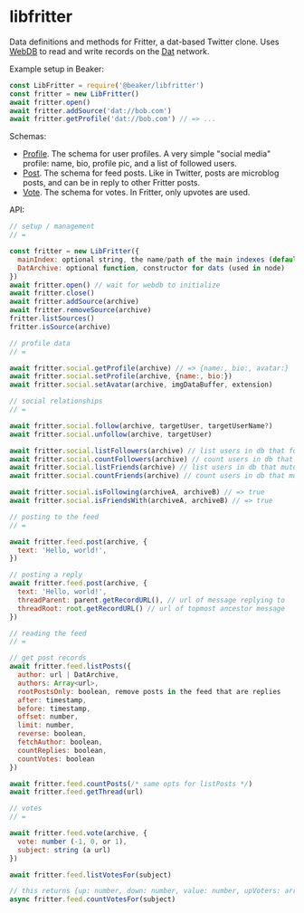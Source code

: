 # libfritter

Data definitions and methods for Fritter, a dat-based Twitter clone.
Uses [WebDB](https://github.com/beakerbrowser/webdb) to read and write records on the [Dat](https://datproject.org) network.

Example setup in Beaker:

```js
const LibFritter = require('@beaker/libfritter')
const fritter = new LibFritter()
await fritter.open()
await fritter.addSource('dat://bob.com')
await fritter.getProfile('dat://bob.com') // => ...
```

Schemas:

 - [Profile](./schemas/profile.json). The schema for user profiles. A very simple "social media" profile: name, bio, profile pic, and a list of followed users.
 - [Post](./schemas/post.json). The schema for feed posts. Like in Twitter, posts are microblog posts, and can be in reply to other Fritter posts.
 - [Vote](./schemas/vote.json). The schema for votes. In Fritter, only upvotes are used.

API:

```js
// setup / management
// =

const fritter = new LibFritter({
  mainIndex: optional string, the name/path of the main indexes (default 'fritter')
  DatArchive: optional function, constructor for dats (used in node)
})
await fritter.open() // wait for webdb to initialize
await fritter.close()
await fritter.addSource(archive)
await fritter.removeSource(archive)
fritter.listSources()
fritter.isSource(archive)

// profile data
// =

await fritter.social.getProfile(archive) // => {name:, bio:, avatar:}
await fritter.social.setProfile(archive, {name:, bio:})
await fritter.social.setAvatar(archive, imgDataBuffer, extension)

// social relationships
// =

await fritter.social.follow(archive, targetUser, targetUserName?)
await fritter.social.unfollow(archive, targetUser)

await fritter.social.listFollowers(archive) // list users in db that follow the user
await fritter.social.countFollowers(archive) // count users in db that follow the user
await fritter.social.listFriends(archive) // list users in db that mutually follow the user
await fritter.social.countFriends(archive) // count users in db that mutually follow the user

await fritter.social.isFollowing(archiveA, archiveB) // => true
await fritter.social.isFriendsWith(archiveA, archiveB) // => true

// posting to the feed
// =

await fritter.feed.post(archive, {
  text: 'Hello, world!',
})

// posting a reply
await fritter.feed.post(archive, {
  text: 'Hello, world!',
  threadParent: parent.getRecordURL(), // url of message replying to
  threadRoot: root.getRecordURL() // url of topmost ancestor message
})

// reading the feed
// =

// get post records
await fritter.feed.listPosts({
  author: url | DatArchive,
  authors: Array<url>,
  rootPostsOnly: boolean, remove posts in the feed that are replies
  after: timestamp,
  before: timestamp,
  offset: number,
  limit: number,
  reverse: boolean,
  fetchAuthor: boolean,
  countReplies: boolean,
  countVotes: boolean
})

await fritter.feed.countPosts(/* same opts for listPosts */)
await fritter.feed.getThread(url)

// votes
// =

await fritter.feed.vote(archive, {
  vote: number (-1, 0, or 1),
  subject: string (a url)
})

await fritter.feed.listVotesFor(subject)

// this returns {up: number, down: number, value: number, upVoters: array of urls, currentUsersVote: number}
async fritter.feed.countVotesFor(subject)
```

